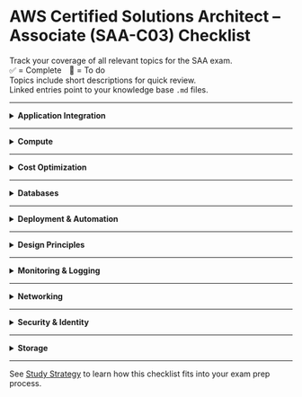 # AWS Certified Solutions Architect – Associate (SAA-C03) Checklist

Track your coverage of all relevant topics for the SAA exam.  
✅ = Complete 🔲 = To do  
Topics include short descriptions for quick review.  
Linked entries point to your knowledge base `.md` files.

---

<details>
<summary><strong>Application Integration</strong></summary>

| Status | Topic | Description |
|--------|-------|-------------|
| ✅ | [Amazon SQS](../app-integration/sqs.md) | Simple queueing service for decoupled workloads |
| ✅ | [Amazon SNS](../app-integration/sns.md) | Pub/sub messaging with email, SMS, Lambda triggers |
| ✅ | [Amazon EventBridge](../app-integration/eventbridge.md) | Event bus for application and service events |
| ✅ | [AWS Step Functions](../app-integration/step-functions.md) | Orchestrates workflows using AWS services |

</details>

---

<details>
<summary><strong>Compute</strong></summary>

| Status | Topic | Description |
|--------|-------|-------------|
| ✅ | [Amazon EC2](../compute/ec2.md) | Virtual servers in the cloud |
| ✅ | [Auto Scaling](../compute/auto-scaling.md) | Automatically adjusts capacity based on demand |
| ✅ | [Elastic Load Balancer (ALB/NLB)](../compute/elb.md) | Distributes traffic across targets |
| ✅ | [AWS Lambda](../compute/lambda.md) | Serverless functions that scale automatically |
| ✅ | [Elastic Beanstalk](../compute/beanstalk.md) | Platform-as-a-service for quick app deployment |

</details>

---

<details>
<summary><strong>Cost Optimization</strong></summary>

| Status | Topic | Description |
|--------|-------|-------------|
| ✅ | [Trusted Advisor](../cost-optimization/trusted-advisor.md) | Recommends optimizations for cost, security, and more |
| ✅ | [Compute Optimizer](../cost-optimization/compute-optimizer.md) | Recommends better EC2 instance types based on usage |

</details>

---

<details>
<summary><strong>Databases</strong></summary>

| Status | Topic | Description |
|--------|-------|-------------|
| ✅ | [Amazon RDS](../databases/rds.md) | Managed relational databases with backups and HA |
| ✅ | [Amazon Aurora](../databases/aurora.md) | High-performance version of RDS (MySQL/Postgres compatible) |
| ✅ | [Amazon DynamoDB](../databases/dynamodb.md) | Fully managed NoSQL database |
| ✅ | [Amazon ElastiCache](../databases/elasticache.md) | In-memory caching for speed (Redis/Memcached) |

</details>

---

<details>
<summary><strong>Deployment & Automation</strong></summary>

| Status | Topic | Description |
|--------|-------|-------------|
| ✅ | [AWS CloudFormation](../infra/cloudformation.md) | IaC for automating AWS resource provisioning |
| ✅ | [AWS CLI / SDK](../infra/cli.md) | Programmatic access to AWS APIs |
| ✅ | [AWS Systems Manager](../infra/systems-manager.md) | Manage EC2, patching, parameters, and remote commands |

</details>

---

<details>
<summary><strong>Design Principles</strong></summary>

| Status | Topic | Description |
|--------|-------|-------------|
| ✅ | [Well-Architected Framework](../concepts/well-architected.md) | AWS’s pillars for reliable and efficient cloud design |
| ✅ | [Shared Responsibility Model](../concepts/shared-responsibility.md) | Clarifies security roles between AWS and you |
| ✅ | [High Availability vs Fault Tolerance](../concepts/ha-vs-ft.md) | Design patterns for resilient applications |
| ✅ | [Storage & DB Tradeoffs](../concepts/choose-storage.md) | Choosing the right data store for each use case |

</details>

---

<details>
<summary><strong>Monitoring & Logging</strong></summary>

| Status | Topic | Description |
|--------|-------|-------------|
| ✅ | [Amazon CloudWatch](../monitoring/cloudwatch.md) | Logs, metrics, alarms, dashboards |
| ✅ | [AWS CloudTrail](../monitoring/cloudtrail.md) | Records API calls across the account for auditing |

</details>

---

<details>
<summary><strong>Networking</strong></summary>

| Status | Topic | Description |
|--------|-------|-------------|
| ✅ | [VPC Basics](../networking/vpc-basics.md) | Isolated virtual network where AWS resources live |
| ✅ | [Route 53](../networking/route53.md) | Scalable DNS and traffic routing service |
| ✅ | [Elastic IPs](../networking/elastic-ip.md) | Static public IP addresses for EC2 and other services |

</details>

---

<details>
<summary><strong>Security & Identity</strong></summary>

| Status | Topic | Description |
|--------|-------|-------------|
| ✅ | [AWS IAM](../identity-access/iam.md) | Core service for controlling access to AWS resources |
| ✅ | [AWS KMS](../security/kms.md) | Manages encryption keys used to protect data |
| ✅ | [Amazon Macie](../security/macie.md) | Scans S3 for sensitive data (e.g., PII, PHI) |
| ✅ | [Amazon GuardDuty](../security/guardduty.md) | Detects threats using CloudTrail, VPC logs, and DNS activity |
| ✅ | [AWS Security Hub](../security/security-hub.md) | Centralized view of security findings across AWS |
| ✅ | [AWS WAF](../security/waf.md) | Protects web apps from common attacks (e.g., XSS, SQLi) |

</details>

---

<details>
<summary><strong>Storage</strong></summary>

| Status | Topic | Description |
|--------|-------|-------------|
| ✅ | [Amazon S3](../storage/s3.md) | Scalable, durable object storage for nearly any workload |
| ✅ | [S3 Glacier / Deep Archive](../storage/glacier.md) | Long-term cold storage with low retrieval frequency |
| ✅ | [Amazon EBS](../storage/ebs.md) | Block storage volumes for EC2 instances |
| ✅ | [Amazon EFS](../storage/efs.md) | Fully managed NFS-based file system |

</details>

---

See [Study Strategy](./STUDY_STRATEGY.md) to learn how this checklist fits into your exam prep process.